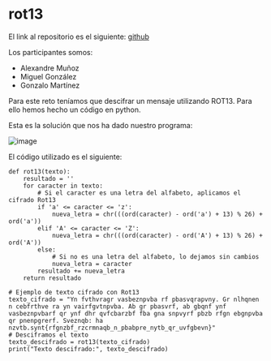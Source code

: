 # rot13

El link al repositorio es el siguiente: [github](https://github.com/GonzaloGmv/rot13)

Los participantes somos:
* Alexandre Muñoz
* Miguel González
* Gonzalo Martínez

Para este reto teníamos que descifrar un mensaje utilizando ROT13. Para ello hemos hecho un código en python.

Esta es la solución que nos ha dado nuestro programa:

![image](https://github.com/GonzaloGmv/rot13/assets/91721237/996c5445-5051-46e9-8b29-f397ed5914c5)

El código utilizado es el siguiente:
```
def rot13(texto):
    resultado = ''
    for caracter in texto:
        # Si el caracter es una letra del alfabeto, aplicamos el cifrado Rot13
        if 'a' <= caracter <= 'z':
            nueva_letra = chr(((ord(caracter) - ord('a') + 13) % 26) + ord('a'))
        elif 'A' <= caracter <= 'Z':
            nueva_letra = chr(((ord(caracter) - ord('A') + 13) % 26) + ord('A'))
        else:
            # Si no es una letra del alfabeto, lo dejamos sin cambios
            nueva_letra = caracter
        resultado += nueva_letra
    return resultado

# Ejemplo de texto cifrado con Rot13
texto_cifrado = "Yn fvthvragr vasbeznpvba rf pbasvqrapvny. Gr nlhqnen n cebfrthve ra yn vairfgvtnpvba. Ab gr pbasvrf, ab gbqnf ynf vasbeznpvbarf qr ynf dhr qvfcbarzbf fba gna snpvyrf pbzb rfgn ebgnpvba qr pnenpgrerf. Sveznqb: ha nzvtb.synt{rfgnzbf_rzcrmnaqb_n_pbabpre_nytb_qr_uvfgbevn}"
# Desciframos el texto
texto_descifrado = rot13(texto_cifrado)
print("Texto descifrado:", texto_descifrado)
```

